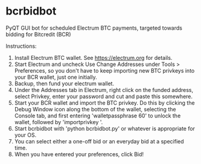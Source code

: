 # bcrbidbot

PyQT GUI bot for scheduled Electrum BTC payments, targeted towards bidding for Bitcredit (BCR)


Instructions:

1. Install Electrum BTC wallet. See https://electrum.org for details. 
2. Start Electrum and uncheck Use Change Addresses under Tools > Preferences, so you don't have to keep importing new BTC privkeys into your BCR wallet, just one initially.
3. Backup, then fund your electrum wallet.
4. Under the Addresses tab in Electrum, right click on the funded address, select Privkey, enter your password and cut and paste this somewhere.
5. Start your BCR wallet and import the BTC privkey. Do this by clicking the Debug Window icon along the bottom of the wallet, selecting the Console tab, and first entering 'walletpassphrase <yourpassphrase> 60' to unlock the wallet, followed by 'importprivkey <privkey>'. 
6. Start bcrbidbot with 'python bcrbidbot.py' or whatever is appropriate for your OS.
7. You can select either a one-off bid or an everyday bid at a specified time.
8. When you have entered your preferences, click Bid!
